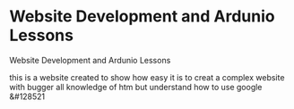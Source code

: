# Website Development and Ardunio Lessons
 Website Development and Ardunio Lessons

 this is a website created to show how easy it is to creat a complex website with bugger all knowledge of htm but understand how to use google &#128521
